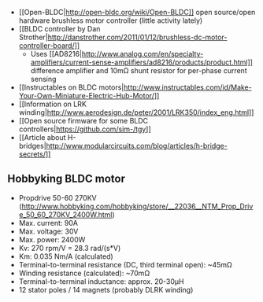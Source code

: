 * [[Open-BLDC|http://open-bldc.org/wiki/Open-BLDC]] open source/open hardware brushless motor controller (little activity lately)
* [[BLDC controller by Dan Strother|http://danstrother.com/2011/01/12/brushless-dc-motor-controller-board/]]
    * Uses [[AD8216|http://www.analog.com/en/specialty-amplifiers/current-sense-amplifiers/ad8216/products/product.html]] difference amplifier and 10mΩ shunt resistor for per-phase current sensing
* [[Instructables on BLDC motors|http://www.instructables.com/id/Make-Your-Own-Miniature-Electric-Hub-Motor/]]
* [[Information on LRK winding|http://www.aerodesign.de/peter/2001/LRK350/index_eng.html]]
* [[Open source firmware for some BLDC controllers|https://github.com/sim-/tgy]]
* [[Article about H-bridges|http://www.modularcircuits.com/blog/articles/h-bridge-secrets/]]

Hobbyking BLDC motor
--------------------
* Propdrive 50-60 270KV (http://www.hobbyking.com/hobbyking/store/__22036__NTM_Prop_Drive_50_60_270KV_2400W.html)
* Max. current: 90A
* Max. voltage: 30V
* Max. power: 2400W
* Kv: 270 rpm/V = 28.3 rad/(s*V)
* Km: 0.035 Nm/A (calculated)
* Terminal-to-terminal resistance (DC, third terminal open): ~45mΩ
* Winding resistance (calculated): ~70mΩ
* Terminal-to-terminal inductance: approx. 20-30µH
* 12 stator poles / 14 magnets (probably DLRK winding)
